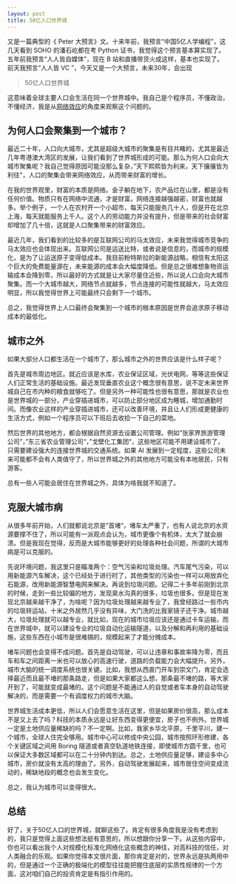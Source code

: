 ```yaml
---
layout: post
title: 50亿人口世界城
---
```


又是一篇典型的《 Peter 大预言》文。十来年前，我预言“中国5亿人学编程”，这几天看到 SOHO 的潘石屹都在考 Python 证书，我觉得这个预言基本算实现了。五年前我预言“人人皆自媒体”，现在 B 站和直播带货火成这样，基本也实现了。前天我预言“人人皆 VC ”，今天又是一个大预言，未来30年，会出现

> 50亿人口世界城

这意味着全球主要人口会生活在同一个世界城中。我自己是个程序员，不懂政治，不懂经济，我是从[网络效应](https://happypeter.github.io/binfo/network-effect)的角度来观察这个问题的。

## 为何人口会聚集到一个城市？

最近二十年，人口向大城市，尤其是超级大城市的聚集是有目共睹的，尤其是最近几年粤港澳大湾区的发展，让我们看到了世界城形成的可能。那么为何人口会向大城市聚集呢？我自己觉得原因可能没那么复杂，”天下熙熙皆为利来，天下攘攘皆为利往"，人口的聚集会带来网络效应，从而带来财富的增长。

在我的世界观里，财富的本质是网络。金子躺在地下，农产品烂在山里，都是没有任何价值。物质只有在网络中流通，才是财富。网络连接越强越密，财富也就越多。举个例子，一个人在农村开一个小超市，每天只能服务几十人，但是开在北京上海，每天就能服务上千人。这个人的劳动能力并没有提升，但是带来的社会财富却增加了几十倍，这就是人口聚集带来的财富效应。

最近几年，我们看到的比较多的是互联网公司的马太效应，未来我觉得城市竞争的马太效应也会体现出来。互联网公司是运送比特，或者说是信息的，而城市的规模化，是为了让运送原子变得低成本。我目前粉特斯拉的新能源战略，相信有太阳这个巨大的免费能量源在，未来能源的成本会大幅度降低。但是总之很难想象物资运输成本会降到零，所以最好的方式就是让大家尽量住近些，所以说人口会向大城市聚集。而一个大城市越大，网络节点就越多，节点连接的可能性就越大，马太效应明显，所以我觉得世界上可能最终只会剩下一个城市。

总之，我觉得世界上人口最终会聚集到一个城市的根本原因是世界会追求原子移动成本的最低化。

## 城市之外

如果大部分人口都生活在一个城市了，那么城市之外的世界应该是什么样子呢？

首先是城市周边地区。就近应该是水库，农业保证区域，光伏电网，等等这些保证人们正常生活的基础设施。最近发现垂直农业这个概念很有意思，说不定未来世界城自己在市内种的粮食就够吃了。但是另外一种可能性也很有意思，那就是农业也是世界城的一部分，产业穿插进城市，可以防止部分地区成为睡城，增加通勤时间。而像农业这样的产业穿插进城市，还可以改善环境，并且让人们形成更健康的生活方式，例如一个程序员可以下班后去收拾一下自己的菜地。

然后世界的其他地方，都会根据自然资源去设置公司管理。例如“张家界旅游管理公司”，”东三省农业管理公司“，”戈壁化工集团“，这些地区可能不用建设城市了，只需要建设强大的连接世界城的交通系统。如果 AI 发展到一定程度，这些公司未来可能都不会有人类值守了，所以世界城之外的其他地方可能没有本地居民，只有游客。

总有一些人可能会居住在世界城之外，具体为啥我就不知道了。

## 克服大城市病

从很多年前开始，人们就都说北京是”首堵“，堵车太严重了，也有人说北京的水资源要撑不住了，所以可能有一派观点会认为，城市更像个有机体，太大了就会崩溃。但是我现在觉得，反而是大城市能够更好的处理各种社会问题，所谓的大城市病是可以克服的。

先说环境问题，我这里只是瞄准两个：空气污染和垃圾处理。汽车尾气污染，可以用新能源汽车解决，这个已经处于进行时了，其他类型的污染也一样可以用放弃化石能源，改用新能源智慧电网来解决。再说到垃圾问题。记得二十多年前刚到北京的时候，走到一些比较偏的地方，发现臭水沟真的很多，垃圾也很多。但是现在发现北京越来越干净了，为啥呢？因为垃圾处理越来越专业了，我曾经路过一些市内的垃圾转运站，十米之外居然几乎没有异味，大门洗的比我家镜子还干净。城市越大，垃圾处理就可以越专业，就比如，现在的城市垃圾应该还是通过卡车运输，而在世界城中，就可以建设专业的垃圾自动化运输隧道，以及分解和再利用的基础设施，这些东西在小城市是很难搞的，规模起来了才能分摊成本。

堵车问题也会变得不成问题。首先是自动驾驶，可以让违章和事故率降为零，而且车和车之间距离一米也可以放心的高速行驶，道路的负载能力会大幅提升。另外，城市大脑的统一调度系统也很关键。比如，我想从西直门开车到崇文门，肯定会选择最近而且最不堵的那条路走，但是如果大家都这么想，那条最不堵的路，等大家开到了，可能就变成最堵的。这个问题是不能通过人的自觉或者车本身的自动驾驶解决的，而是需要一个有调度权力的城市大脑。

世界城生活成本更低，所以人们会愿意生活在这里，但是如果房价很高，那么成本不是又上去了吗？科技的本质永远是让好东西变得更便宜，房子也不例外。世界城一定是土地供应量稀缺的吗？不一定啊。比如，我家乡华北平原，千里平川，建一个城市，全球人住完全够用。城市中心可以修成中央公园，城市按照环形修建，各个关键区域之间用 Boring 隧道或者真空轨道地铁连接，即使城市方圆千里，也可以保证大多数区域都可以在二十分钟内到达。总之，土地供应量足够，建设多中心城市，房价就没有太高的理由了。另外，自动驾驶发展起来，城市居住空间变成流动的，稀缺地段的概念也会发生变化。

总之，我认为城市可以变得很大。

## 总结

好了，关于50亿人口的世界城，就聊这些了。肯定有很多角度我是没有考虑到的，我只是觉得上面这些想法挺有意思的，所以想跟你分享一下。从这些内容中，你也可以看出我个人对规模化标准化网络化这些概念的神往，对高科技的信任，对人类融合的乐观。如果你觉得本文很片面，那你肯定是对的，世界永远是执两用中的，但是通过一个正确的极端化的模型往往能把握住底层的实质性规律的一个方面，这对咱们自己的投资肯定是有指引作用的。
